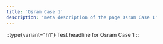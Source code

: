 ```yaml
---
title: 'Osram Case 1'
description: 'meta description of the page Osram Case 1'
---
```


::type{variant="h1"}
Test headline for Osram Case 1
::
